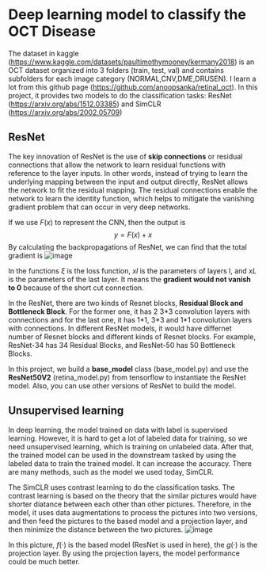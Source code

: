 # Deep learning model to classify the OCT Disease

The dataset in kaggle (https://www.kaggle.com/datasets/paultimothymooney/kermany2018) is an OCT dataset organized into 3 folders (train, test, val) and contains subfolders for each image category (NORMAL,CNV,DME,DRUSEN). I learn a lot from this github page (https://github.com/anoopsanka/retinal_oct). In this project, it provides two models to do the classification tasks: ResNet (https://arxiv.org/abs/1512.03385) and SimCLR (https://arxiv.org/abs/2002.05709)

## ResNet
The key innovation of ResNet is the use of **skip connections** or residual connections that allow the network to learn residual functions with reference to the layer inputs. In other words, instead of trying to learn the underlying mapping between the input and output directly, ResNet allows the network to fit the residual mapping. The residual connections enable the network to learn the identity function, which helps to mitigate the vanishing gradient problem that can occur in very deep networks.

If we use $F(x)$ to represent the CNN, then the output is 
$$
y=F(x)+x
$$
By calculating the backpropagations of ResNet, we can find that the total gradient is
![image](https://github.com/colaquafina/ResNet_OCT_Disease/assets/86960905/a50394f7-4123-4045-8dbd-66cfca71fa8b)

In the functions $\xi$ is the loss function, $xl$ is the parameters of layers l, and $xL$ is the parameters of the last layer. It means the **gradient would not vanish to 0** because of the short cut connection.

In the ResNet, there are two kinds of Resnet blocks, **Residual Block and Bottleneck Block**. For the former one, it has 2 3\*3 convolution layers with connections and for the last one, it has 1\*1, 3\*3 and 1\*1 convolution layers with connections. In different ResNet models, it would have differnet number of Resnet blocks and different kinds of Resnet blocks. For example, ResNet-34 has 34 Residual Blocks, and ResNet-50 has 50 Bottleneck Blocks.

In this project, we build a **base_model** class (base_model.py) and use the **ResNet50V2** (retina_model.py) from tensorflow to instantiate the ResNet model. Also, you can use other versions of ResNet to build the model.

## Unsupervised learning
In deep learning, the model trained on data with label is supervised learning. However, it is hard to get a lot of labeled data for training, so we need unsupervised learning, which is training on unlabeled data. After that, the trained model can be used in the downstream tasked by using the labeled data to train the trained model. It can increase the accuracy. There are many methods, such as the model we used today, SimCLR.

The SimCLR uses contrast learning to do the classification tasks. The contrast learning is based on the theory that the similar pictures would have shorter diatance between each other than other pictures. Therefore, in the model, it uses data augmentations to process the pictures into two versions, and then feed the pictures to the based model and a projection layer, and then minimize the distance between the two pictures.
![image](https://github.com/colaquafina/ResNet_OCT_Disease/assets/86960905/f4042d2e-c9a9-4e37-a065-e80207163a36)

In this picture, $f(·)$ is the based model (ResNet is used in here), the $g(·)$ is the projection layer. By using the projection layers, the model performance could be much better.
